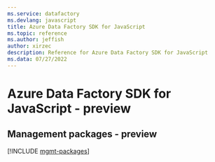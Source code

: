 ```yaml
---
ms.service: datafactory
ms.devlang: javascript
title: Azure Data Factory SDK for JavaScript
ms.topic: reference
ms.author: jeffish
author: xirzec
description: Reference for Azure Data Factory SDK for JavaScript
ms.data: 07/27/2022
---
```

# Azure Data Factory SDK for JavaScript - preview

## Management packages - preview
[!INCLUDE [mgmt-packages](data-factory-mgmt-index.md)]